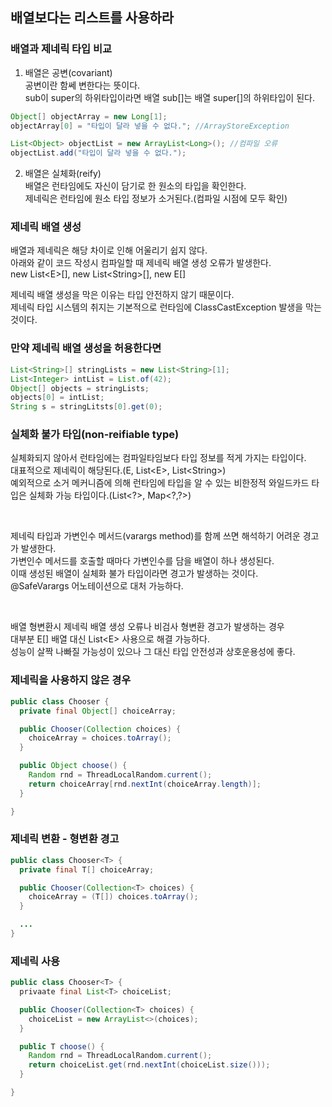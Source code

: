 ## 배열보다는 리스트를 사용하라  

### 배열과 제네릭 타입 비교
1. 배열은 공변(covariant)  
공변이란 함쎄 변한다는 뜻이다.  
sub이 super의 하위타입이라면 배열 sub[]는 배열 super[]의 하위타입이 된다.  

```` java
Object[] objectArray = new Long[1];
objectArray[0] = "타입이 달라 넣을 수 없다.";	//ArrayStoreException

List<Object> objectList = new ArrayList<Long>(); //컴파일 오류
objectList.add("타입이 달라 넣을 수 없다.");
````

2. 배열은 실체화(reify)  
배열은 런타임에도 자신이 담기로 한 원소의 타입을 확인한다.  
제네릭은 런타임에 원소 타입 정보가 소거된다.(컴파일 시점에 모두 확인)  
  
### 제네릭 배열 생성
배열과 제네릭은 해당 차이로 인해 어울리기 쉽지 않다.  
아래와 같이 코드 작성시 컴파일할 때 제네릭 배열 생성 오류가 발생한다.  
    new List&lt;E&gt;[], new List&lt;String&gt;[], new E[]  
    
제네릭 배열 생성을 막은 이유는 타입 안전하지 않기 때문이다.  
제네릭 타입 시스템의 취지는 기본적으로 런타임에 ClassCastException 발생을 막는 것이다.  

### 만약 제네릭 배열 생성을 허용한다면
```` java
List<String>[] stringLists = new List<String>[1];
List<Integer> intList = List.of(42);
Object[] objects = stringLists;
objects[0] = intList;
String s = stringLitsts[0].get(0);
````

### 실체화 불가 타입(non-reifiable type)
실체화되지 않아서 런타임에는 컴파일타임보다 타입 정보를 적게 가지는 타입이다.  
대표적으로 제네릭이 해당된다.(E, List&lt;E&gt;, List&lt;String&gt;)  
예외적으로 소거 메커니즘에 의해 런타임에 타입을 알 수 있는 비한정적 와일드카드 타입은 실체화 가능 타입이다.(List&lt;?&gt;, Map&lt;?,?&gt;)  

</br>

제네릭 타입과 가변인수 메서드(varargs method)를 함께 쓰면 해석하기 어려운 경고가 발생한다.  
    가변인수 메서드를 호출할 때마다 가변인수를 담을 배열이 하나 생성된다.  
    이때 생성된 배열이 실체화 불가 타입이라면 경고가 발생하는 것이다.  
    @SafeVarargs 어노테이션으로 대처 가능하다.  

</br>

배열 형변환시 제네릭 배열 생성 오류나 비검사 형변환 경고가 발생하는 경우  
    대부분 E[] 배열 대신 List&lt;E&gt; 사용으로 해결 가능하다.  
		성능이 살짝 나빠질 가능성이 있으나 그 대신 타입 안전성과 상호운용성에 좋다.  

### 제네릭을 사용하지 않은 경우
```` java
public class Chooser {
  private final Object[] choiceArray;

  public Chooser(Collection choices) {
    choiceArray = choices.toArray();
  }

  public Object choose() {
    Random rnd = ThreadLocalRandom.current();
    return choiceArray[rnd.nextInt(choiceArray.length)];
  }

}
````

### 제네릭 변환 - 형변환 경고
```` java
public class Chooser<T> {
  private final T[] choiceArray;

  public Chooser(Collection<T> choices) {
    choiceArray = (T[]) choices.toArray();
  }

  ...
}
````

### 제네릭 사용
```` java
public class Chooser<T> {
  privaate final List<T> choiceList;

  public Chooser(Collection<T> choices) {
  	choiceList = new ArrayList<>(choices);
  }

  public T choose() {
  	Random rnd = ThreadLocalRandom.current();
  	return choiceList.get(rnd.nextInt(choiceList.size()));
  }

}
````


